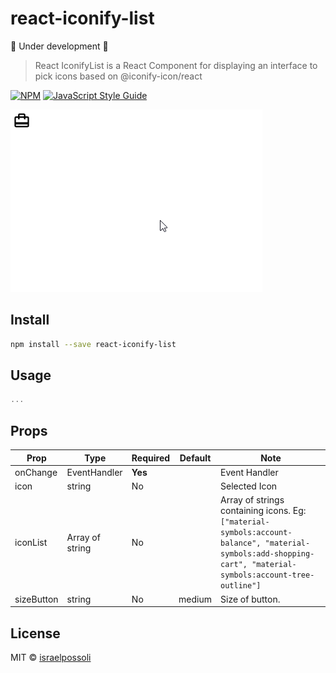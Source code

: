 # react-iconify-list

:construction: Under development :construction:

> React IconifyList is a React Component for displaying an interface to pick icons based on @iconify-icon/react

[![NPM](https://img.shields.io/npm/v/react-iconify-list.svg)](https://www.npmjs.com/package/react-iconify-list) [![JavaScript Style Guide](https://img.shields.io/badge/code_style-standard-brightgreen.svg)](https://standardjs.com)


![](./images/demo-react-iconify-list.gif)


## Install

```bash
npm install --save react-iconify-list
```

## Usage

```jsx
...
```


## Props

| Prop                   | Type                | Required | Default       | Note                                                                                                                                                                                                         |
| ---------------------- | ------------------- | -------- | ------------- | ------------------------------------------------------------------------------------------------------------------------------------------------------------------------------------------------------------ |
| onChange               | EventHandler        | **Yes**  |               | Event Handler
| icon                   | string              | No       |               | Selected Icon
| iconList               | Array of string     | No       |               | Array of strings containing icons. Eg: `["material-symbols:account-balance", "material-symbols:add-shopping-cart", "material-symbols:account-tree-outline"]`
| sizeButton             | string              | No       | medium        | Size of button.



## License

MIT © [israelpossoli](https://github.com/israelpossoli)
